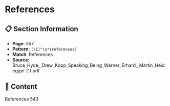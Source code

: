 # References

## 📋 Section Information

- **Page**: 557
- **Pattern**: `(?i)^\s*(references)`
- **Match**: References
- **Source**: Bruce_Hyde,_Drew_Kopp_Speaking_Being_Werner_Erhard,_Martin_Heidegger (1).pdf

## 📄 Content

References
543
